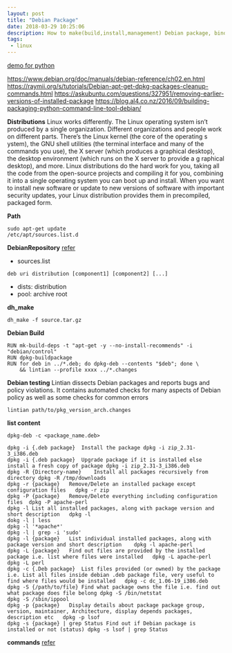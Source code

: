 ```yaml
---
layout: post
title: "Debian Package"
date: 2018-03-29 10:25:06
description: How to make(build,install,management) Debian package, binoic, distributions
tags:
 - linux
---
```


[demo for python](http://fosshelp.blogspot.com/2014/04/how-to-create-debian-package-for-python.html)



https://www.debian.org/doc/manuals/debian-reference/ch02.en.html
https://raymii.org/s/tutorials/Debian-apt-get-dpkg-packages-cleanup-commands.html
https://askubuntu.com/questions/327951/removing-earlier-versions-of-installed-package
https://blog.al4.co.nz/2016/09/building-packaging-python-command-line-tool-debian/

**Distributions**
Linux works differently. The Linux operating system isn’t produced by a single organization. Different     organizations and people work on different parts. There’s the Linux kernel (the core of the operating s    ystem), the GNU shell utilities (the terminal interface and many of the commands you use), the X server     (which produces a graphical desktop), the desktop environment (which runs on the X server to provide a g    raphical desktop), and more. Linux distributions do the hard work for you, taking all the code from the open-source projects and compiling it for you, combining it into a single operating system you can boot up and install.  When you want to install new software or update to new versions of software with important security updates, your Linux distribution provides them in precompiled, packaged form.

**Path**
```
sudo apt-get update
/etc/apt/sources.list.d
```

**DebianRepository**
[refer](https://wiki.debian.org/DebianRepository/Format)
- sources.list
```
deb uri distribution [component1] [component2] [...]
```
- dists:  distribution 
- pool: archive root

**dh_make**
```
dh_make -f source.tar.gz
```

**Debian Build**

```
RUN mk-build-deps -t "apt-get -y --no-install-recommends" -i "debian/control"
RUN dpkg-buildpackage
RUN for deb in ../*.deb; do dpkg-deb --contents "$deb"; done \
    && lintian --profile xxxx ../*.changes
```

**Debian testing**
Lintian dissects Debian packages and reports bugs and policy violations. It contains automated checks for many aspects of Debian policy as well as some checks for common errors
```
lintian path/to/pkg_version_arch.changes
```

**list content**
```
dpkg-deb -c <package_name.deb>

dpkg -i {.deb package}	Install the package	dpkg -i zip_2.31-3_i386.deb
dpkg -i {.deb package}	Upgrade package if it is installed else install a fresh copy of package	dpkg -i zip_2.31-3_i386.deb
dpkg -R {Directory-name}	Install all packages recursively from directory	dpkg -R /tmp/downloads
dpkg -r {package}	Remove/Delete an installed package except configuration files	dpkg -r zip
dpkg -P {package}	Remove/Delete everything including configuration files	dpkg -P apache-perl
dpkg -l	List all installed packages, along with package version and short description	dpkg -l
dokg -l | less
dpkg -l '*apache*'
dpkg -l | grep -i 'sudo'
dpkg -l {package}	List individual installed packages, along with package version and short description	dpkg -l apache-perl
dpkg -L {package}	Find out files are provided by the installed package i.e. list where files were installed	dpkg -L apache-perl
dpkg -L perl
dpkg -c {.Deb package}	List files provided (or owned) by the package i.e. List all files inside debian .deb package file, very useful to find where files would be installed	dpkg -c dc_1.06-19_i386.deb
dpkg -S {/path/to/file}	Find what package owns the file i.e. find out what package does file belong	dpkg -S /bin/netstat
dpkg -S /sbin/ippool
dpkg -p {package}	Display details about package package group, version, maintainer, Architecture, display depends packages, description etc	dpkg -p lsof
dpkg -s {package} | grep Status	Find out if Debian package is installed or not (status)	dpkg -s lsof | grep Status
```
**commands**
[refer](https://wiki.debian.org/DebianPackageManagement)

